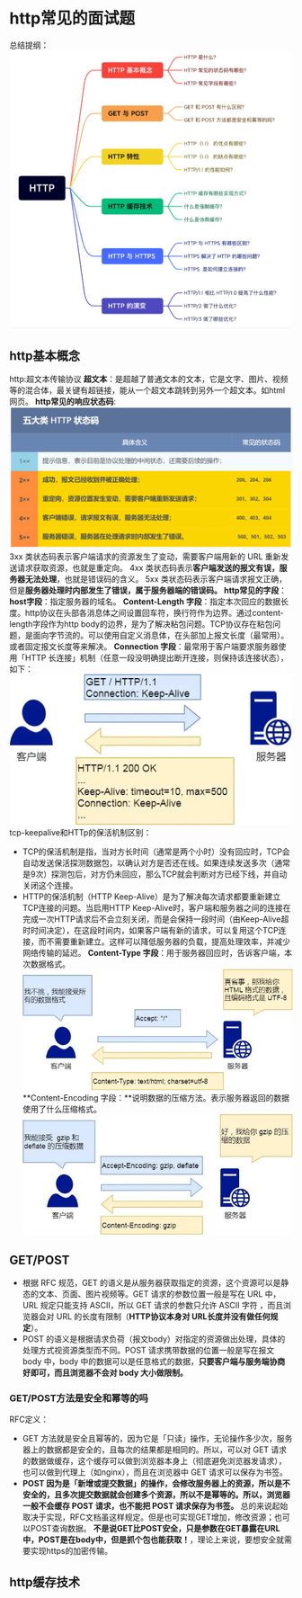 # http常见的面试题
总结提纲：
![提纲](http篇.assets/6b9bfd38d2684b3f9843ebabf8771212.png)
## http基本概念
http:超文本传输协议
**超文本**：是超越了普通文本的文本，它是文字、图片、视频等的混合体，最关键有超链接，能从一个超文本跳转到另外一个超文本。如html网页。
**http常见的响应状态码**:
![ 五大类 HTTP 状态码 ](http篇.assets/6-五大类HTTP状态码.png)
3xx 类状态码表示客户端请求的资源发生了变动，需要客户端用新的 URL 重新发送请求获取资源，也就是重定向。
4xx 类状态码表示**客户端发送的报文有误，服务器无法处理**，也就是错误码的含义。
5xx 类状态码表示客户端请求报文正确，但是**服务器处理时内部发生了错误，属于服务器端的错误码。**
**http常见的字段**：
**host字段**：指定服务器的域名。
**Content-Length 字段**：指定本次回应的数据长度。http协议在头部各消息体之间设置回车符，换行符作为边界。通过content-length字段作为http body的边界，是为了解决粘包问题。TCP协议存在粘包问题，是面向字节流的。可以使用自定义消息体，在头部加上报文长度（最常用）。或者固定报文长度等来解决。
**Connection 字段**：最常用于客户端要求服务器使用「HTTP 长连接」机制（任意一段没明确提出断开连接，则保持该连接状态），如下：
![img](http篇.assets/9-connection字段.png)
tcp-keepalive和HTTp的保活机制区别：
- TCP的保活机制是指，当对方长时间（通常是两个小时）没有回应时，TCP会自动发送保活探测数据包，以确认对方是否还在线。如果连续发送多次（通常是9次）探测包后，对方仍未回应，那么TCP就会判断对方已经下线，并自动关闭这个连接。
- HTTP的保活机制（HTTP Keep-Alive）是为了解决每次请求都要重新建立TCP连接的问题。当启用HTTP Keep-Alive时，客户端和服务器之间的连接在完成一次HTTP请求后不会立刻关闭，而是会保持一段时间（由Keep-Alive超时时间决定），在这段时间内，如果客户端有新的请求，可以复用这个TCP连接，而不需要重新建立。这样可以降低服务器的负载，提高处理效率，并减少网络传输的延迟。
**Content-Type 字段**：用于服务器回应时，告诉客户端，本次数据格式。
![img](http篇.assets/10-content-type字段.png)
**Content-Encoding 字段：**说明数据的压缩方法。表示服务器返回的数据使用了什么压缩格式。
![img](http篇.assets/11-content-encoding字段.png)
## GET/POST
- 根据 RFC 规范，GET 的语义是从服务器获取指定的资源，这个资源可以是静态的文本、页面、图片视频等。GET 请求的参数位置一般是写在 URL 中，URL 规定只能支持 ASCII，所以 GET 请求的参数只允许 ASCII 字符 ，而且浏览器会对 URL 的长度有限制（**HTTP协议本身对 URL长度并没有做任何规定**）。
- POST 的语义是根据请求负荷（报文body）对指定的资源做出处理，具体的处理方式视资源类型而不同。POST 请求携带数据的位置一般是写在报文 body 中，body 中的数据可以是任意格式的数据，**只要客户端与服务端协商好即可，而且浏览器不会对 body 大小做限制。**
### GET/POST方法是安全和幂等的吗
RFC定义：
- GET 方法就是安全且幂等的，因为它是「只读」操作，无论操作多少次，服务器上的数据都是安全的，且每次的结果都是相同的。所以，可以对 GET 请求的数据做缓存，这个缓存可以做到浏览器本身上（彻底避免浏览器发请求），也可以做到代理上（如nginx），而且在浏览器中 GET 请求可以保存为书签。
- **POST 因为是「新增或提交数据」的操作，会修改服务器上的资源，所以是不安全的，且多次提交数据就会创建多个资源，所以不是幂等的。所以，浏览器一般不会缓存 POST 请求，也不能把 POST 请求保存为书签。**
总的来说起始取决于实现，RFC文档虽这样规定。但是也可实现GET增加，修改资源；也可以POST查询数据。
**不是说GET比POST安全，只是参数在GET暴露在URL中，POST是在body中，但是抓个包也能获取！**，理论上来说，要想安全就需要实现https的加密传输。
## http缓存技术
